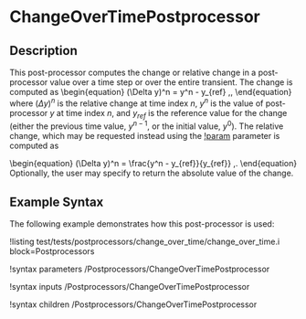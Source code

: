 # ChangeOverTimePostprocessor

## Description

This post-processor computes the change or relative change in a post-processor
value over a time step or over the entire transient. The change is computed as
\begin{equation}
  (\Delta y)^n = y^n - y_{ref} \,,
\end{equation}
where $(\Delta y)^n$ is the relative change at time index $n$, $y^n$ is the
value of post-processor $y$ at time index $n$, and $y_{ref}$ is the reference
value for the change (either the previous time value, $y^{n-1}$, or the initial
value, $y^0$). The relative change, which may be requested instead using the
[!param](/Postprocessors/ChangeOverTimePostprocessor/compute_relative_change)
parameter is computed as

\begin{equation}
  (\Delta y)^n = \frac{y^n - y_{ref}}{y_{ref}} \,.
\end{equation}
Optionally, the user may specify to return the absolute value of the change.

## Example Syntax

The following example demonstrates how this post-processor is used:

!listing test/tests/postprocessors/change_over_time/change_over_time.i
block=Postprocessors

!syntax parameters /Postprocessors/ChangeOverTimePostprocessor

!syntax inputs /Postprocessors/ChangeOverTimePostprocessor

!syntax children /Postprocessors/ChangeOverTimePostprocessor
